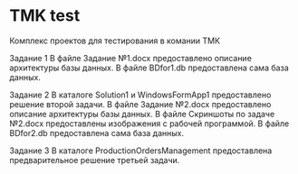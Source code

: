 # TMK test
 Комплекс проектов для тестирования в комании ТМК

Задание 1
	В файле Задание №1.docx предоставлено описание архитектуры базы данных.
	В файле BDfor1.db предоставлена сама база данных.

Задание 2
	В каталоге Solution1 и WindowsFormApp1 предоставлено решение второй задачи.
	В файле Задание №2.docx предоставлено описание архитектуры базы данных.
	В файле Скриншоты по задаче №2.docx предоставлены изображения с рабочей программой.
	В файле BDfor2.db предоставлена сама база данных.
	
Задание 3
	В каталоге ProductionOrdersManagement предоставлена предварительное решение третьей задачи.